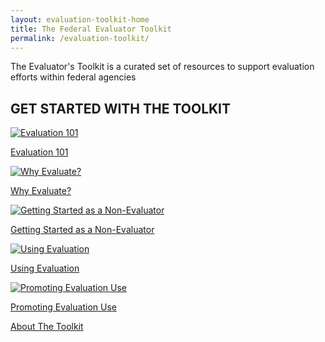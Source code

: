 ```yaml
---
layout: evaluation-toolkit-home
title: The Federal Evaluator Toolkit
permalink: /evaluation-toolkit/
---
```


<section class="usa-graphic-list">
  <div class="grid-container margin-0 padding-0">
    <div class="usa-graphic-list__row grid-row grid-gap">
    <p class="margin-bottom-0">The Evaluator's Toolkit is a curated set of resources to support evaluation efforts within federal agencies</p>  
    </div>
  </div>
</section>

<section class="usa-graphic-list">
  <div class="grid-container margin-0 padding-0">
    <div class="usa-graphic-list__row grid-row grid-gap display-flex">
        <div class="usa-media-block">
             <h2 class="margin-bottom-0 text-primary">GET STARTED WITH THE TOOLKIT</h2>
        </div>
    </div>
    <div class="usa-graphic-list__row grid-row grid-gap">
        <div class="usa-media-block tablet:grid-col-4 text-center">
            <a href="{{site.baseurl}}/evaluation-toolkit/evaluation-101"><img class="circle-evaluation-card" alt="Evaluation 101" src="{{site.baseurl}}/assets/images/blog/budget-report.jpg"></a>
            <div class="usa-media-block__body evaluation-width">  
              <p><a class="eoc-link text-no-underline border-0" href="{{site.baseurl}}/evaluation-toolkit/evaluation-101">Evaluation 101</a></p>
            </div>
        </div>
        <div class="usa-media-block tablet:grid-col-4 text-center">
            <a href="{{site.baseurl}}/evaluation-toolkit/why-evaluate"><img class="circle-evaluation-card" alt="Why Evaluate?" src="{{site.baseurl}}/assets/images/blog/notebook.jpg"></a>
            <div class="usa-media-block__body evaluation-width">  
              <p><a class="eoc-link text-no-underline border-0" href="{{site.baseurl}}/evaluation-toolkit/why-evaluate">Why Evaluate?</a></p>
            </div>
        </div>
        <div class="usa-media-block tablet:grid-col-4 text-center">
            <a href="{{site.baseurl}}/evaluation-toolkit/non-evaluator"><img class="circle-evaluation-card" alt="Getting Started as a Non-Evaluator" src="{{site.baseurl}}/assets/images/blog/learning-agenda-thumbnail.jpg"></a>
            <div class="usa-media-block__body evaluation-width">  
              <p><a class="eoc-link text-no-underline border-0" href="{{site.baseurl}}/evaluation-toolkit/non-evaluator">Getting Started as a Non-Evaluator</a></p>
            </div>
        </div>
        <div class="usa-media-block tablet:grid-col-2 text-center">
        </div>
        <div class="usa-media-block tablet:grid-col-4 text-center">
            <a href="{{site.baseurl}}/evaluation-toolkit/evaluation"><img class="circle-evaluation-card" alt="Using Evaluation" src="{{site.baseurl}}/assets/images/blog/lightbulb-stickers.jpg"></a>
            <div class="usa-media-block__body evaluation-width">  
              <p><a class="eoc-link text-no-underline border-0" href="{{site.baseurl}}/evaluation-toolkit/evaluation">Using Evaluation</a></p>
            </div>
        </div>
        <div class="usa-media-block tablet:grid-col-4 text-center">
            <a href="{{site.baseurl}}/evaluation-toolkit/promoting-evaluation"><img class="circle-evaluation-card" alt="Promoting Evaluation Use" src="{{site.baseurl}}/assets/images/blog/trophy-stars-thumbnail.png"></a>
            <div class="usa-media-block__body evaluation-width">  
              <p><a class="eoc-link text-no-underline border-0" href="{{site.baseurl}}/evaluation-toolkit/promoting-evaluation">Promoting Evaluation Use</a></p>
            </div>
        </div>
    </div>
  </div>
</section>

<section class="usa-graphic-list">
  <div class="grid-container padding-bottom-4">
    <div class="text-center">
    <a class="usa-button btn-primary border-0 padding-x-6" href="{{site.baseurl}}/evaluation-toolkit/about-toolkit" title="About the Toolkit">About The Toolkit</a>
    </div>
   </div>
</section>
